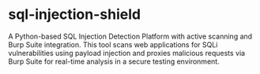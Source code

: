 # sql-injection-shield
A Python-based SQL Injection Detection Platform with active scanning and Burp Suite integration. This tool scans web applications for SQLi vulnerabilities using payload injection and proxies malicious requests via Burp Suite for real-time analysis in a secure testing environment.
